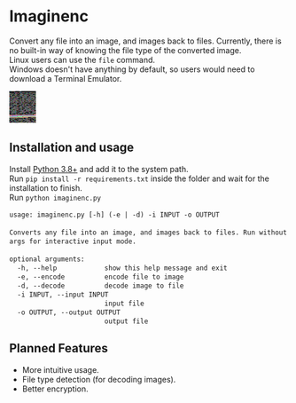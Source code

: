 # Imaginenc

Convert any file into an image, and images back to files.
Currently, there is no built-in way of knowing the file type of the converted image.  
Linux users can use the `file` command.  
Windows doesn't have anything by default, so users would need to download a Terminal Emulator.  

![Source Code Image](images/imaginenc.py.png "Source Code Image")

## Installation and usage

Install [Python 3.8+](https://www.python.org/) and add it to the system path.  
Run `pip install -r requirements.txt` inside the folder and wait for the installation to finish.  
Run `python imaginenc.py`

```
usage: imaginenc.py [-h] (-e | -d) -i INPUT -o OUTPUT

Converts any file into an image, and images back to files. Run without args for interactive input mode.

optional arguments:
  -h, --help            show this help message and exit
  -e, --encode          encode file to image
  -d, --decode          decode image to file
  -i INPUT, --input INPUT
                        input file
  -o OUTPUT, --output OUTPUT
                        output file
```

## Planned Features

- More intuitive usage.
- File type detection (for decoding images).
- Better encryption.
